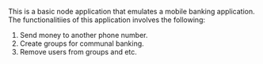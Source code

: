 This is a basic node application that emulates a mobile banking application.
The functionalitiies of this application involves the following:
1. Send money to another phone number.
2. Create groups for communal banking.
3. Remove users from groups and etc. 
